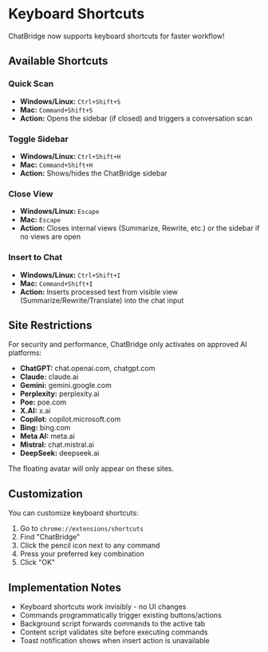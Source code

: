 # Keyboard Shortcuts

ChatBridge now supports keyboard shortcuts for faster workflow!

## Available Shortcuts

### Quick Scan
- **Windows/Linux:** `Ctrl+Shift+S`
- **Mac:** `Command+Shift+S`
- **Action:** Opens the sidebar (if closed) and triggers a conversation scan

### Toggle Sidebar
- **Windows/Linux:** `Ctrl+Shift+H`
- **Mac:** `Command+Shift+H`
- **Action:** Shows/hides the ChatBridge sidebar

### Close View
- **Windows/Linux:** `Escape`
- **Mac:** `Escape`
- **Action:** Closes internal views (Summarize, Rewrite, etc.) or the sidebar if no views are open

### Insert to Chat
- **Windows/Linux:** `Ctrl+Shift+I`
- **Mac:** `Command+Shift+I`
- **Action:** Inserts processed text from visible view (Summarize/Rewrite/Translate) into the chat input

## Site Restrictions

For security and performance, ChatBridge only activates on approved AI platforms:

- **ChatGPT:** chat.openai.com, chatgpt.com
- **Claude:** claude.ai
- **Gemini:** gemini.google.com
- **Perplexity:** perplexity.ai
- **Poe:** poe.com
- **X.AI:** x.ai
- **Copilot:** copilot.microsoft.com
- **Bing:** bing.com
- **Meta AI:** meta.ai
- **Mistral:** chat.mistral.ai
- **DeepSeek:** deepseek.ai

The floating avatar will only appear on these sites.

## Customization

You can customize keyboard shortcuts:
1. Go to `chrome://extensions/shortcuts`
2. Find "ChatBridge"
3. Click the pencil icon next to any command
4. Press your preferred key combination
5. Click "OK"

## Implementation Notes

- Keyboard shortcuts work invisibly - no UI changes
- Commands programmatically trigger existing buttons/actions
- Background script forwards commands to the active tab
- Content script validates site before executing commands
- Toast notification shows when insert action is unavailable
